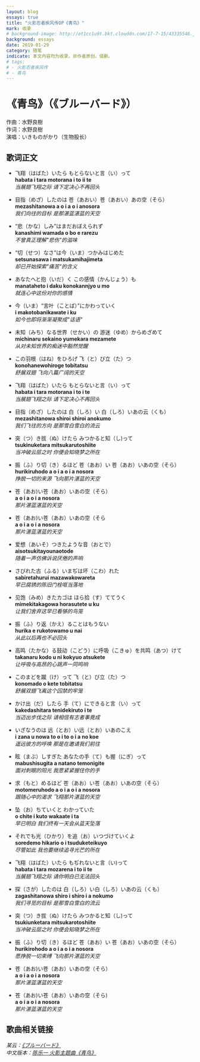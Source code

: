 ```yaml
---
layout: blog
essays: true
title: "火影忍者疾风传OP《青鸟》"
mark: 收录
# background-image: http://ot1cc1u9t.bkt.clouddn.com/17-7-15/43335546.jpg
background: essays
date: 2019-01-29
category: 随笔
indicate: 本文内容均为收录，非作者原创，侵删。
# tags:
# - 火影忍者疾风传
# - 青鸟
---
```


# 《青鸟》（《ブルーバード》）
作曲：水野良樹  
作词：水野良樹  
演唱：いきものがかり（生物股长）

## 歌词正文
+ 飞翔（はばた）いたら もとらないと言（い）って  
__habata i tara motorana i to ii te__  
_当展翅飞翔之际 请下定决心不再回头_  

+ 目指（めざ）したのは 苍（あおい）苍（あおい）あの空（そら）    
__mezashitanowa a o i a o i anosora__    
_我们向往的目标 是那湛蓝湛蓝的天空_  

+ “悲（かな）しみ”はまだおぼえられず  
__kanashimi wamada o bo e rarezu__  
_不曾真正理解"悲伤"的滋味_  

+ “切（せつ）なさ”は今（いま）つかみはじめた  
__setsunasawa i matsukamihajimeta__  
_却已开始探索"痛苦"的含义_  

+ あなたへと抱（いだ）く この感情（かんじょう）も  
__manataheto i daku konokannjyo u mo__  
_就连心中这份对你的感情_  

+ 今（いま）“言叶（ことば）”にかわっていく  
__i makotobanikawate i ku__  
_如今也即将渐渐凝聚成"话语"_  

+ 未知（みち）なる世界（せかい）の 游迷（ゆめ）からめざめて  
__michinaru sekaino yumekara mezamete__  
_从对未知世界的痴迷中豁然觉醒_  

+ この羽根（はね）をひろげ 飞（と）び立（た）つ  
__konohanewohiroge tobitatsu__  
_舒展双翅 飞向八篇广阔的天空_  

+ 飞翔（はばた）いたら もとらないと言（い）って  
__habata i tara motorana i to i te__  
_当展翅飞翔之际 请下定决心不再回头_  

+ 目指（めざ）したのは 白（しろ）い 白（しろ）いあの云（くも）  
__mezashitanowa shiroi shiroi anokumo__  
_我们飞往的方向 是那雪白雪白的流云_  

+ 突（つ）き拔（ぬ）けたら みつかると知（し)って  
__tsukinuketara mitsukarutoshiite__  
_当冲破云层之时 你便会知晓梦之所在_  

+ 振（ふ）り切（き）るほど 苍（あお）い 苍（あお）いあの空（そら）  
__hurikiruhodo a o i a o i a nosora__  
_挣脱一切的来源 飞向那片湛蓝的天空_  

+ 苍（あお)い苍（あお）いあの空（そら）  
__a o i a o i a nosora__  
_那片湛蓝湛蓝的天空_  

+ 苍（あお)い苍（あお）いあの空（そら  
__a o i a o i a nosora__  
_那片湛蓝湛蓝的天空_  

+ 爱想（あいそ）つきたような音（おとで）  
__aisotsukitayounaotode__  
_随着一声仿佛诉说厌倦的声响_  

+ さびれた古（ふる）いまぢは坏（こわ）れた  
__sabiretahurui mazawakowareta__  
_早已腐锈的陈旧门栓哐当落地_  

+ 见饱（みめ）きたカゴは ほら拾（す）ててうく  
__mimekitakagowa horasutete u ku__  
_让我们舍弃这早已看够的鸟笼_  

+ 振（ふ）り返（かえ）ることはもうない  
__hurika e rukotowamo u nai__  
_从此以后再也不必回头_  

+ 高鸣（たかな）る鼓动（こどう）に呼吸（こきゅ）を共鸣（あつ）けて  
__takanaru kodo u ni kokyuo atsukete__  
_让呼吸与高昂的心跳声一同鸣响_  

+ このまどを蹴（け）って 飞（と）び立（た）つ  
__konomado o kete tobitatsu__  
_舒展双翅飞离这个囚禁的牢笼_  

+ かけ出（だ）したら 手（て）にできると言（い）って  
__kakedashitara tenidekiruto i te__  
_当迈出步伐之际 请相信有志者事竟成_  

+ いざなうのは 远（とお）い远（とお）いあのこえ  
__i zana u nowa to o i to o i a no koe__  
_遥远彼方的呼唤 那是在邀请我们前往_  

+ 眩（まぶ）しすぎた あなたの手（て）も握（にぎ）って  
__mabushisugita a natano temonigite__  
_面对刺眼的阳光 我愿紧紧握住你的手_  

+ 求（もと）めるほど 苍（あお）い苍（あお）いあの空（そら）  
__motomeruhodo a o i a o i a nosora__  
_跟随心中的渴求 飞翔那片湛蓝的天空_  

+ 坠（お）ちていくと わかっていた  
__o chite i kuto wakaate i ta__  
_早已明白 我们终有一天会从蓝天坠落_  

+ それでも光（ひかり）を追（お）いつづけていくよ  
__soredemo hikario o i tsuduketeikuyo__  
_尽管如此 我也要继续追寻光芒的所在_  

+ 飞翔（はばた）いたら もぢれないと言（い)って  
__habata i tara mozarena i to ii te__  
_当展翅飞翔之际 请你明白已无法回头_  

+ 探（さが）したのは 白（しろ）い白（しろ）いあの云（くも）  
__zagashitanowa shiro i shiro i a nokumo__  
_我们寻觅的目标 是那雪白雪白的流云_  

+ 突（つ）き拔（ぬ）けたら みつかると知（し)って  
__tsukiunketara mitsukarotoshiite__  
_当冲破云层之时 你便会知晓梦之所在_  

+ 振（ふ）り切（き）るほど 苍（あお）い 苍（あお）いあの空（そら）  
__hurikirohodo a o i a o i a nosora__  
_愿挣脱一切束缚 飞向那片湛蓝的天空_  

+ 苍（あお)い苍（あお）いあの空（そら）  
__a o i a o i a nosora__  
_那片湛蓝湛蓝的天空_  

+ 苍（あお)い苍（あお）いあの空（そら)  
__a o i a o i a nosora__  
_那片湛蓝湛蓝的天空_  


## 歌曲相关链接


_某云：<a href="https://music.163.com/#/song?id=718765" data-hover="《ブルーバード》">《ブルーバード》</a>_  
_中文版本：<a href="https://www.bilibili.com/video/av35904542" data-hover="陈乐一 火影主题曲《青鸟》">陈乐一 火影主题曲《青鸟》</a>_  
<!-- _某云：[《ブルーバード》](https://music.163.com/#/song?id=718765)_  
_中文版本：[陈乐一 火影主题曲《青鸟》](https://www.bilibili.com/video/av35904542)_   -->
